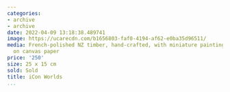 ```yaml
---
categories:
- archive
- archive
date: 2022-04-09 13:18:38.489741
image: https://ucarecdn.com/b1656803-faf0-4194-af62-e0ba35d96511/
media: French-polished NZ timber, hand-crafted, with miniature paintings, acrylic
  on canvas paper
price: '250'
size: 25 x 15 cm
sold: Sold
title: iCon Worlds
...
```

